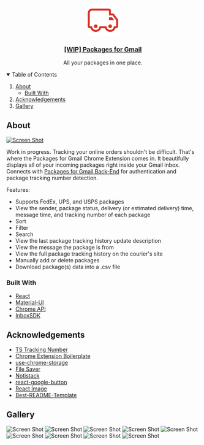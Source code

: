 <p align="center">
  <a href="https://github.com/anatelli10/packages-for-gmail">
    <img src="src/assets/img/icon-large.png" alt="Logo" width="80" height="80">
  </a>

  <h3 align="center">
    <a href="https://packagesforgmail.com/">[WIP] Packages for Gmail</a>
  </h3>

  <p align="center">
    All your packages in one place.
  </p>
</p>

<!-- TABLE OF CONTENTS -->
<details open="open">
  <summary>Table of Contents</summary>
  <ol>
    <li>
      <a href="#about">About</a>
      <ul>
        <li><a href="#built-with">Built With</a></li>
      </ul>
    </li>
    <li><a href="#acknowledgements">Acknowledgements</a></li>
    <li><a href="#gallery">Gallery</a></li>
  </ol>
</details>

<!-- ABOUT -->

## About

[![Screen Shot][product-screenshot]](https://packagesforgmail.com/)

Work in progress. Tracking your online orders shouldn't be difficult. That's where the Packages for Gmail Chrome Extension comes in. It beautifully displays all of your incoming packages right inside your Gmail inbox. Connects with [Packages for Gmail Back-End](https://github.com/anatelli10/packages-for-gmail-back-end) for authentication and package tracking number detection.

Features:

-   Supports FedEx, UPS, and USPS packages
-   View the sender, package status, delivery (or estimated delivery) time, message time, and tracking number of each package
-   Sort
-   Filter
-   Search
-   View the last package tracking history update description
-   View the message the package is from
-   View the full package tracking history on the courier's site
-   Manually add or delete packages
-   Download package(s) data into a .csv file

### Built With

-   [React](https://reactjs.org/)
-   [Material-UI](https://material-ui.com/)
-   [Chrome API](https://developer.chrome.com/docs/extensions/reference/)
-   [InboxSDK](https://www.inboxsdk.com/)

<!-- ACKNOWLEDGEMENTS -->

## Acknowledgements

-   [TS Tracking Number](https://github.com/rjbrooksjr/ts-tracking-number)
-   [Chrome Extension Boilerplate](https://github.com/lxieyang/chrome-extension-boilerplate-react)
-   [use-chrome-storage](https://github.com/onikienko/use-chrome-storage)
-   [File Saver](https://github.com/eligrey/FileSaver.js)
-   [Notistack](https://github.com/iamhosseindhv/notistack)
-   [react-google-button](https://github.com/prescottprue/react-google-button)
-   [React Image](https://github.com/mbrevda/react-image)
-   [Best-README-Template](https://github.com/othneildrew/Best-README-Template)

## Gallery
![Screen Shot][product-screenshot-1]
![Screen Shot][product-screenshot-2]
![Screen Shot][product-screenshot-3]
![Screen Shot][product-screenshot-4]
![Screen Shot][product-screenshot-5]
![Screen Shot][product-screenshot-6]
![Screen Shot][product-screenshot-7]
![Screen Shot][product-screenshot-8]
![Screen Shot][product-screenshot-9]

[product-screenshot]: https://i.imgur.com/jskv0vs.png
[product-screenshot-1]: https://i.imgur.com/G45U1ah.png
[product-screenshot-2]: https://i.imgur.com/9ep3Rgc.png
[product-screenshot-3]: https://i.imgur.com/S0E9B4M.png
[product-screenshot-4]: https://i.imgur.com/DotgCDd.png
[product-screenshot-5]: https://i.imgur.com/ibXVQCT.png
[product-screenshot-6]: https://i.imgur.com/JN1vJrK.png
[product-screenshot-7]: https://i.imgur.com/5wc2oMM.png
[product-screenshot-8]: https://i.imgur.com/eSgQoZj.png
[product-screenshot-9]: https://i.imgur.com/lm6YPBW.png
